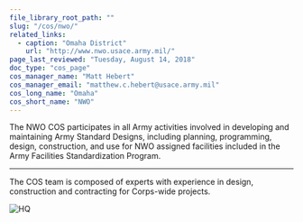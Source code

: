 ```yaml
---
file_library_root_path: ""
slug: "/cos/nwo/"
related_links:
  - caption: "Omaha District"
    url: "http://www.nwo.usace.army.mil/"
page_last_reviewed: "Tuesday, August 14, 2018"
doc_type: "cos_page"
cos_manager_name: "Matt Hebert"
cos_manager_email: "matthew.c.hebert@usace.army.mil"
cos_long_name: "Omaha"
cos_short_name: "NWO"
---
```


The NWO COS participates in all Army activities involved in developing and maintaining Army Standard Designs, including planning, programming, design, construction, and use for NWO assigned facilities included in the Army Facilities Standardization Program.

---

The COS team is composed of experts with experience in design, construction and contracting for Corps-wide projects.

![HQ](/admin/images/uploads/allen-photos-227.jpg)
